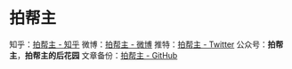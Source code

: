 # 拍帮主
知乎：[拍帮主 - 知乎](https://www.zhihu.com/people/paizhaorushi)
微博：[拍帮主 - 微博](https://weibo.com/pzxlbbz)
推特：[拍帮主 - Twitter](https://twitter.com/paibangzhu)
公众号：**拍帮主**，**拍帮主的后花园**
文章备份：[拍帮主 - GitHub](https://github.com/Paibangzhu/backup/issues)

